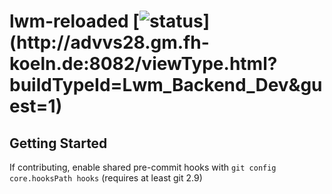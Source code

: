 # lwm-reloaded [![status](http://advvs28.gm.fh-koeln.de:8082/app/rest/builds/buildType:(id:Lwm_Backend_Dev)/statusIcon)](http://advvs28.gm.fh-koeln.de:8082/viewType.html?buildTypeId=Lwm_Backend_Dev&guest=1)

## Getting Started
If contributing, enable shared pre-commit hooks with `git config core.hooksPath hooks` (requires at least git 2.9)
